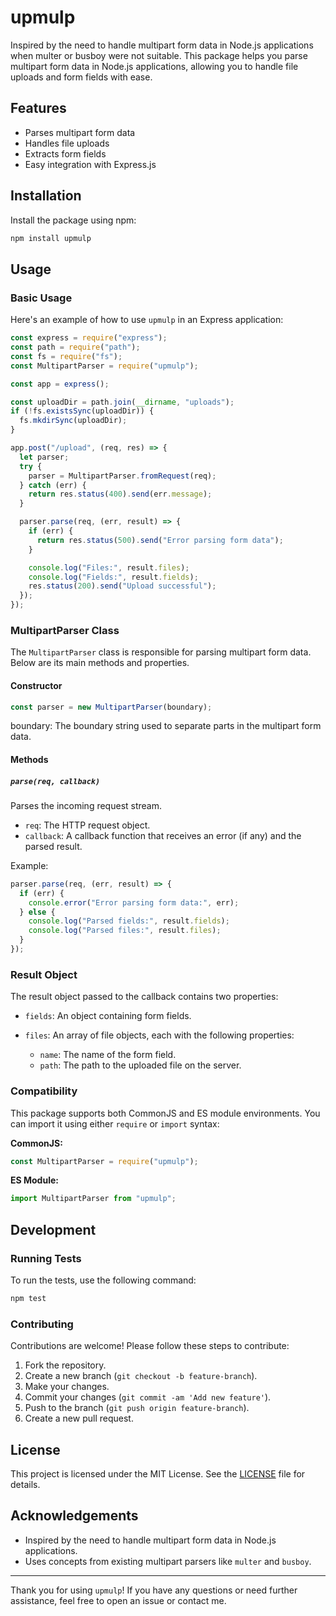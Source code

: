 # upmulp

Inspired by the need to handle multipart form data in Node.js applications when multer or busboy were not suitable. This package helps you parse multipart form data in Node.js applications, allowing you to handle file uploads and form fields with ease.

## Features

- Parses multipart form data
- Handles file uploads
- Extracts form fields
- Easy integration with Express.js

## Installation

Install the package using npm:

```bash
npm install upmulp
```

## Usage

### Basic Usage

Here's an example of how to use `upmulp` in an Express application:

```javascript
const express = require("express");
const path = require("path");
const fs = require("fs");
const MultipartParser = require("upmulp");

const app = express();

const uploadDir = path.join(__dirname, "uploads");
if (!fs.existsSync(uploadDir)) {
  fs.mkdirSync(uploadDir);
}

app.post("/upload", (req, res) => {
  let parser;
  try {
    parser = MultipartParser.fromRequest(req);
  } catch (err) {
    return res.status(400).send(err.message);
  }

  parser.parse(req, (err, result) => {
    if (err) {
      return res.status(500).send("Error parsing form data");
    }

    console.log("Files:", result.files);
    console.log("Fields:", result.fields);
    res.status(200).send("Upload successful");
  });
});
```

### MultipartParser Class

The `MultipartParser` class is responsible for parsing multipart form data. Below are its main methods and properties.

#### Constructor

```javascript
const parser = new MultipartParser(boundary);
```

boundary: The boundary string used to separate parts in the multipart form data.

#### Methods

##### `parse(req, callback)`

Parses the incoming request stream.

- `req`: The HTTP request object.
- `callback`: A callback function that receives an error (if any) and the parsed result.

Example:

```javascript
parser.parse(req, (err, result) => {
  if (err) {
    console.error("Error parsing form data:", err);
  } else {
    console.log("Parsed fields:", result.fields);
    console.log("Parsed files:", result.files);
  }
});
```

### Result Object

The result object passed to the callback contains two properties:

- `fields`: An object containing form fields.
- `files`: An array of file objects, each with the following properties:

  - `name`: The name of the form field.
  - `path`: The path to the uploaded file on the server.

### Compatibility

This package supports both CommonJS and ES module environments. You can import it using either `require` or `import` syntax:

**CommonJS:**

```javascript
const MultipartParser = require("upmulp");
```

**ES Module:**

```javascript
import MultipartParser from "upmulp";
```

## Development

### Running Tests

To run the tests, use the following command:

```bash
npm test
```

### Contributing

Contributions are welcome! Please follow these steps to contribute:

1. Fork the repository.
2. Create a new branch (`git checkout -b feature-branch`).
3. Make your changes.
4. Commit your changes (`git commit -am 'Add new feature'`).
5. Push to the branch (`git push origin feature-branch`).
6. Create a new pull request.

## License

This project is licensed under the MIT License. See the [LICENSE](./LICENSE) file for details.

## Acknowledgements

- Inspired by the need to handle multipart form data in Node.js applications.
- Uses concepts from existing multipart parsers like `multer` and `busboy`.

---

Thank you for using `upmulp`! If you have any questions or need further assistance, feel free to open an issue or contact me.
